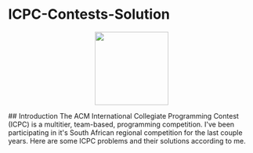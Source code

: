 # ICPC-Contests-Solution
<p align="center">
  <img src="http://acmgnyr.org/icpclogo_big.png" height="150"/>
</p>
## Introduction
The ACM International Collegiate Programming Contest (ICPC) is a multitier, team-based, programming competition. I've been participating in it's South African regional competition for the last couple years. Here are some ICPC problems and their solutions according to me.
